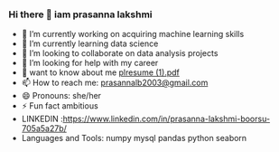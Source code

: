 ### Hi there 👋 iam prasanna lakshmi

- 🔭 I’m currently working on  acquiring machine learning skills
- 🌱 I’m currently learning data science
- 👯 I’m looking to collaborate on data analysis projects
- 🤔 I’m looking for help with my career
- 💬 want to know about me [plresume (1).pdf](https://github.com/prasannaboorsu/prasannaboorsu/files/13844133/plresume.1.pdf)
- 📫 How to reach me: prasannalb2003@gmail.com
- 😄 Pronouns: she/her
- ⚡ Fun fact ambitious
- LINKEDIN :https://www.linkedin.com/in/prasanna-lakshmi-boorsu-705a5a27b/
-  Languages and Tools: numpy mysql pandas python seaborn


